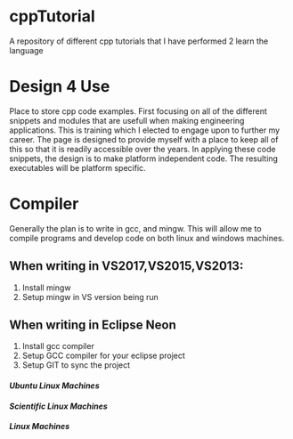 # cppTutorial
A repository of different cpp tutorials that I have performed 2 learn the language
# Design 4 Use  
Place to store cpp code examples.  First focusing on all of the different snippets and modules that are usefull
when making engineering applications.  This is training which I elected to engage upon to further my career.
The page is designed to provide myself with a place to keep all of this so that it is readily accessible over the years.
In applying these code snippets, the design is to make platform independent code.  The resulting executables will be 
platform specific.


# Compiler

Generally the plan is to write in gcc, and mingw.  This will allow me to compile programs and develop code on both linux
and windows machines.

## When writing in VS2017,VS2015,VS2013:
1) Install mingw
2) Setup mingw in VS version being run

## When writing in Eclipse Neon 
1) Install gcc compiler
2) Setup GCC compiler for your eclipse project
3) Setup GIT to sync the project

#### _Ubuntu Linux Machines_

#### _Scientific Linux Machines_

#### _Linux Machines_
